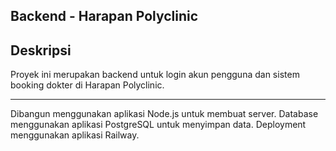 ## Backend - Harapan Polyclinic

## Deskripsi

Proyek ini merupakan backend untuk login akun pengguna dan sistem booking dokter di Harapan Polyclinic.

---
Dibangun menggunakan aplikasi Node.js untuk membuat server.
Database menggunakan aplikasi PostgreSQL untuk menyimpan data.
Deployment menggunakan aplikasi Railway.



